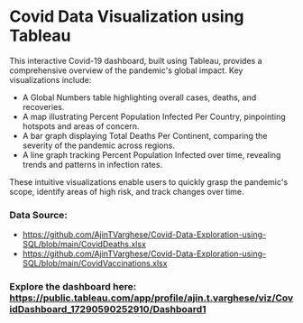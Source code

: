 # Covid Data Visualization using Tableau

This interactive Covid-19 dashboard, built using Tableau, provides a comprehensive overview of the pandemic's global impact. Key visualizations include:

- A Global Numbers table highlighting overall cases, deaths, and recoveries.
- A map illustrating Percent Population Infected Per Country, pinpointing hotspots and areas of concern.
- A bar graph displaying Total Deaths Per Continent, comparing the severity of the pandemic across regions.
- A line graph tracking Percent Population Infected over time, revealing trends and patterns in infection rates.

These intuitive visualizations enable users to quickly grasp the pandemic's scope, identify areas of high risk, and track changes over time.

### Data Source:
- https://github.com/AjinTVarghese/Covid-Data-Exploration-using-SQL/blob/main/CovidDeaths.xlsx
- https://github.com/AjinTVarghese/Covid-Data-Exploration-using-SQL/blob/main/CovidVaccinations.xlsx

### Explore the dashboard here: https://public.tableau.com/app/profile/ajin.t.varghese/viz/CovidDashboard_17290590252910/Dashboard1
